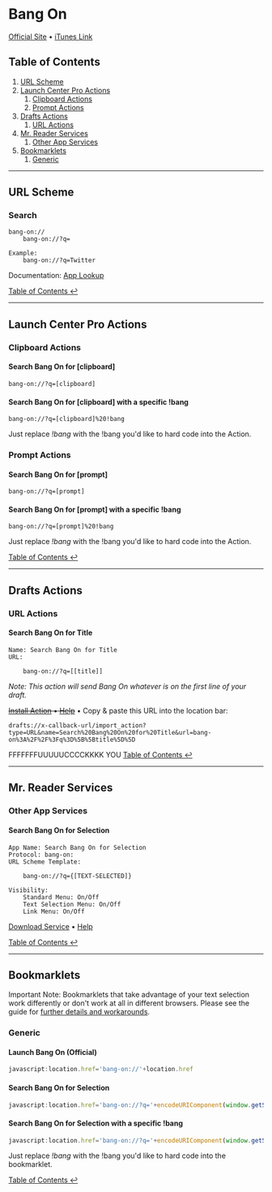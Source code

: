 # Bang On

[Official Site](http://kepner.me/apps/) • [iTunes Link](https://itunes.apple.com/us/app/bang-on-a-nice-search-app/id521507324?mt=8)

## Table of Contents

1. [URL Scheme](#url-scheme)
1. [Launch Center Pro Actions](#launch-center-pro-actions)
    1. [Clipboard Actions](#clipboard-actions)
    1. [Prompt Actions](#prompt-actions)
1. [Drafts Actions](#drafts-actions)
    1. [URL Actions](#url-actions)
1. [Mr. Reader Services](#mr-reader-services)
    1. [Other App Services](#other-app-services)
1. [Bookmarklets](#bookmarklets)
    1. [Generic](#generic)

---

## URL Scheme

### Search

	bang-on://
		bang-on://?q=

	Example:
		bang-on://?q=Twitter

Documentation: [App Lookup](http://applookup.com/App/521507324)

[Table of Contents ↩](#table-of-contents)

---

## Launch Center Pro Actions

### Clipboard Actions

#### Search Bang On for \[clipboard\]

    bang-on://?q=[clipboard]

#### Search Bang On for \[clipboard\] with a specific !bang

    bang-on://?q=[clipboard]%20!bang

Just replace *!bang* with the !bang you'd like to hard code into the Action.

### Prompt Actions

#### Search Bang On for \[prompt\]

    bang-on://?q=[prompt]

#### Search Bang On for \[prompt\] with a specific !bang

    bang-on://?q=[prompt]%20!bang

Just replace *!bang* with the !bang you'd like to hard code into the Action.

[Table of Contents ↩](#table-of-contents)

---

## Drafts Actions

### URL Actions

#### Search Bang On for Title

    Name: Search Bang On for Title
    URL:

        bang-on://?q=[[title]]

*Note: This action will send Bang On whatever is on the first line of your draft.*

~~[Install Action](drafts://x-callback-url/import_action?type=URL&name=Search%20Bang%20On%20for%20Title&url=bang-on%3A%2F%2F%3Fq%3D%5B%5Btitle%5D%5D) • [Help](guide.md#installing-draft-actions)~~ • Copy & paste this URL into the location bar:

    drafts://x-callback-url/import_action?type=URL&name=Search%20Bang%20On%20for%20Title&url=bang-on%3A%2F%2F%3Fq%3D%5B%5Btitle%5D%5D
FFFFFFFUUUUUCCCCKKKK YOU
[Table of Contents ↩](#table-of-contents)

---

## Mr. Reader Services

### Other App Services

#### Search Bang On for Selection

    App Name: Search Bang On for Selection
    Protocol: bang-on:
    URL Scheme Template:

        bang-on://?q={[TEXT-SELECTED]}
    
    Visibility:
        Standard Menu: On/Off
        Text Selection Menu: On/Off
        Link Menu: On/Off

[Download Service](https://github.com/christopherdwhite/iosWorkflows/raw/master/mrreader-services/search-bang-on-for-selection.mrreaderappconf) • [Help](guide.md#installing-mr-reader-browser-and-other-app-services)

[Table of Contents ↩](#table-of-contents)

---

## Bookmarklets

Important Note: Bookmarklets that take advantage of your text selection work differently or don't work at all in different browsers. Please see the guide for [further details and workarounds](guide.md#bookmarklet-limitations-for-selected-text-in-different-browsers).

### Generic

#### Launch Bang On (Official)

```javascript
javascript:location.href='bang-on://'+location.href
```

#### Search Bang On for Selection

```javascript
javascript:location.href='bang-on://?q='+encodeURIComponent(window.getSelection())
```

#### Search Bang On for Selection with a specific !bang

```javascript
javascript:location.href='bang-on://?q='+encodeURIComponent(window.getSelection())+'%20'+'!bang'
```

Just replace *!bang* with the !bang you'd like to hard code into the bookmarklet.

[Table of Contents ↩](#table-of-contents)